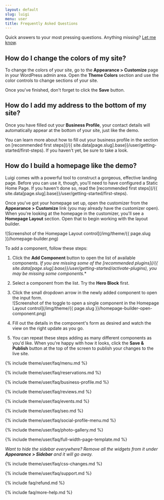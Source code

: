 ```yaml
---
layout: default
slug: luigi
menu: user
title: Frequently Asked Questions
---
```

Quick answers to your most pressing questions. Anything missing? [Let me know](http://themeofthecrop.com/about/support/).

## <a name="logo"></a> How do I change the colors of my site?

To change the colors of your site, go to the **Appearance > Customize** page in your WordPress admin area. Open the **Theme Colors** section and use the color controls to change sections of your site.

Once you've finished, don't forget to click the **Save** button.

## <a name="footer-address"></a> How do I add my address to the bottom of my site?

Once you have filled out your **Business Profile**, your contact details will automatically appear at the bottom of your site, just like the demo.

You can learn more about how to fill out your business profile in the section on [recommended first steps](/{{ site.data[page.slug].base}}/user/getting-started/first-steps). If you haven't yet, be sure to take a look.

## <a name="homepage"></a> How do I build a homepage like the demo?

Luigi comes with a powerful tool to construct a gorgeous, effective landing page. Before you can use it, though, you'll need to have configured a Static Home Page. If you haven't done so, read the [recommended first steps](/{{ site.data[page.slug].base}}/user/getting-started/first-steps).

Once you've got your homepage set up, open the customizer from the **Appearance > Customize** link (you may already have the customizer open). When you're looking at the homepage in the customizer, you'll see a **Homepage Layout** section. Open that to begin working with the layout builder.

![Screenshot of the Homepage Layout control](/img/theme/{{ page.slug }}/homepage-builder.png)

To add a component, follow these steps:

1. Click the **Add Component** button to open the list of available components. *If you are missing some of the [recommended plugins](/{{ site.data[page.slug].base}}/user/getting-started/activate-plugins), you may be missing some components.**

2. Select a component from the list. Try the **Hero Block** first.

3. Click the small dropdown arrow in the newly added component to open the input form.<br>
	![Screenshot of the toggle to open a single component in the Homepage Layout control](/img/theme/{{ page.slug }}/homepage-builder-open-component.png)

4. Fill out the details in the component's form as desired and watch the view on the right update as you go.

5. You can repeat these steps adding as many different components as you'd like. When you're happy with how it looks, click the **Save & Publish** button at the top of the screen to publish your changes to the live site.

{% include theme/user/faq/menu.md %}

{% include theme/user/faq/reservations.md %}

{% include theme/user/faq/business-profile.md %}

{% include theme/user/faq/reviews.md %}

{% include theme/user/faq/events.md %}

{% include theme/user/faq/seo.md %}

{% include theme/user/faq/social-profile-menu.md %}

{% include theme/user/faq/photo-gallery.md %}

{% include theme/user/faq/full-width-page-template.md %}

*Want to hide the sidebar everywhere? Remove all the widgets from it under __Appearance > Sidebar__ and it will go away.*

{% include theme/user/faq/css-changes.md %}

{% include theme/user/faq/support.md %}

{% include faq/refund.md %}

{% include faq/more-help.md %}
